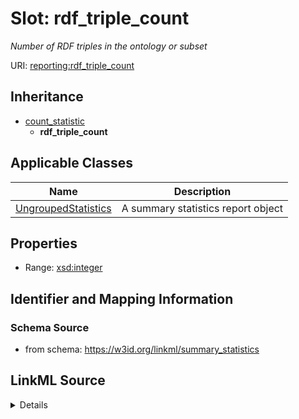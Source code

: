 # Slot: rdf_triple_count
_Number of RDF triples in the ontology or subset_


URI: [reporting:rdf_triple_count](https://w3id.org/linkml/reportrdf_triple_count)




## Inheritance

* [count_statistic](count_statistic.md)
    * **rdf_triple_count**





## Applicable Classes

| Name | Description |
| --- | --- |
[UngroupedStatistics](UngroupedStatistics.md) | A summary statistics report object






## Properties

* Range: [xsd:integer](http://www.w3.org/2001/XMLSchema#integer)







## Identifier and Mapping Information







### Schema Source


* from schema: https://w3id.org/linkml/summary_statistics




## LinkML Source

<details>
```yaml
name: rdf_triple_count
description: Number of RDF triples in the ontology or subset
from_schema: https://w3id.org/linkml/summary_statistics
rank: 1000
is_a: count_statistic
alias: rdf_triple_count
owner: UngroupedStatistics
domain_of:
- UngroupedStatistics
slot_group: owl_statistic_group
range: integer

```
</details>